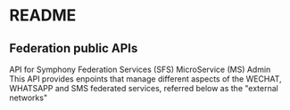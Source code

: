 # README

## Federation public APIs

API for Symphony Federation Services (SFS) MicroService (MS) Admin\
This API provides enpoints that manage different aspects of the WECHAT, WHATSAPP and SMS federated services, referred below as the "external networks"

